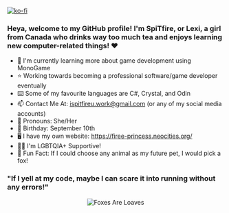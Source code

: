 [![ko-fi](https://ko-fi.com/img/githubbutton_sm.svg)](https://ko-fi.com/K3K11FRJ0X)
### Heya, welcome to my GitHub profile! I'm SpiTfire, or Lexi, a girl from Canada who drinks way too much tea and enjoys learning new computer-related things! ❤️
- 📝 I'm currently learning more about game development using MonoGame
- ⭐ Working towards becoming a professional software/game developer eventually
- ⌨️ Some of my favourite languages are C#, Crystal, and Odin
- 📫 Contact Me At: ispitfireu.work@gmail.com (or any of my social media accounts)
- 💬 Pronouns: She/Her
- 🎂 Birthday: September 10th
- 🖥️ I have my own website: https://firee-princess.neocities.org/
- 🏳️‍🌈 I'm LGBTQIA+ Supportive!
- 🎈 Fun Fact: If I could choose any animal as my future pet, I would pick a fox!
### "If I yell at my code, maybe I can scare it into running without any errors!"
<p align="center">
  <img src="https://github.com/user-attachments/assets/59a8cd50-ebd6-4a83-b10d-fcdf8931fbcf" alt="Foxes Are Loaves" />
</p>
